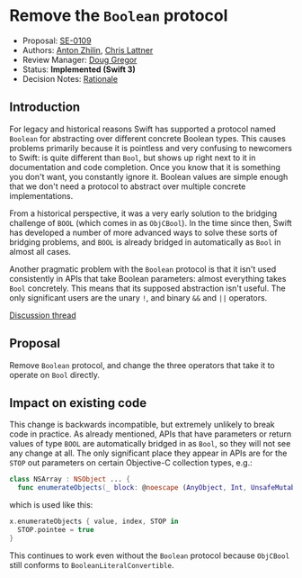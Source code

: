 # Remove the `Boolean` protocol

* Proposal: [SE-0109](0109-remove-boolean.md)
* Authors: [Anton Zhilin](https://github.com/Anton3), [Chris Lattner](https://github.com/lattner)
* Review Manager: [Doug Gregor](http://github.com/DougGregor)
* Status: **Implemented (Swift 3)**
* Decision Notes: [Rationale](https://lists.swift.org/pipermail/swift-evolution/Week-of-Mon-20160711/024270.html)

## Introduction

For legacy and historical reasons Swift has supported a protocol named `Boolean`
for abstracting over different concrete Boolean types.  This causes problems
primarily because it is pointless and very confusing to newcomers to Swift: is
quite different than `Bool`, but shows up right next to it in documentation and 
code completion.  Once you know that it is something you don't want, you
constantly ignore it.  Boolean values are simple enough that we don't need a
protocol to abstract over multiple concrete implementations.

From a historical perspective, it was a very early solution to the bridging
challenge of `BOOL` (which comes in as `ObjCBool`).  In the time since then,
Swift has developed a number of more advanced ways to solve these sorts of
bridging problems, and `BOOL` is already bridged in automatically as `Bool` in
almost all cases.

Another pragmatic problem with the `Boolean` protocol is that it isn't used
consistently in APIs that take Boolean parameters: almost everything takes
`Bool` concretely.  This means that its supposed abstraction isn't useful.  The
only significant users are the unary `!`, and binary `&&` and `||` operators.

[Discussion thread](https://lists.swift.org/pipermail/swift-evolution/Week-of-Mon-20160620/021983.html)

## Proposal

Remove `Boolean` protocol, and change the three operators that take it to
operate on `Bool` directly.

## Impact on existing code

This change is backwards incompatible, but extremely unlikely to break code in
practice.  As already mentioned, APIs that have parameters or return values of
type `BOOL` are automatically bridged in as `Bool`, so they will not see any
change at all.  The only significant place they appear in APIs are for the
`STOP` out parameters on certain Objective-C collection types, e.g.:

```swift
class NSArray : NSObject ... {
  func enumerateObjects(_ block: @noescape (AnyObject, Int, UnsafeMutablePointer<ObjCBool>) -> Void)
```

which is used like this:

```swift
x.enumerateObjects { value, index, STOP in
  STOP.pointee = true
}
```

This continues to work even without the `Boolean` protocol because `ObjCBool`
still conforms to `BooleanLiteralConvertible`.

